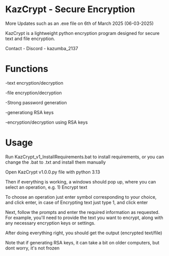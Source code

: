 # KazCrypt - Secure Encryption
More Updates such as an .exe file on 6th of March 2025 (06-03-2025)

KazCrypt is a lightweight python encryption program designed for secure text and file encryption.

Contact - Discord - kazumba_2137

# Functions

-text encryption/decryption

-file encryption/decryption

-Strong password generation

-generationg RSA keys

-encryption/decryption using RSA keys

# Usage

Run KazCrypt_v1_InstallRequirements.bat to install requirements, or you can change the .bat to .txt and install them manually

Open KazCrypt v1.0.0.py file with python 3.13

Then if everything is working, a windows should pop up, where you can select an operation, e.g. 1) Encrypt text

To choose an operation just enter symbol corresponding to your choice, and click enter, in case of Encrypting text just type 1, and click enter

Next, follow the prompts and enter the required information as requested. For example, you'll need to provide the text you want to encrypt, along with any necessary encryption keys or settings.

After doing everything right, you should get the output (encrypted text/file)

Note that if generating RSA keys, it can take a bit on older computers, but dont worry, it's not frozen
